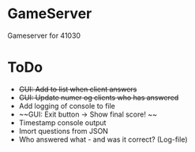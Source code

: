 GameServer
==========

Gameserver for 41030


ToDo
==========
* ~~GUI: Add to list when client answers~~
* ~~GUI: Update numer og clients who has answered~~
* Add logging of console to file
* ~~GUI: Exit button -> Show final score! ~~
* Timestamp console output
* Imort questions from JSON
* Who answered what - and was it correct? (Log-file)
